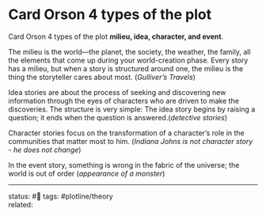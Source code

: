# Card Orson 4 types of the plot
Card Orson 4 types of the plot
**milieu, idea, character, and event**.


The milieu is the world—the planet, the society, the weather, the family, all the elements that come up during your world-creation phase. Every story has a milieu, but when a story is structured around one, the milieu is the thing the storyteller cares about most. (_Gulliver’s Travels_)

Idea stories are about the process of seeking and discovering new information through the eyes of characters who are driven to make the discoveries. The structure is very simple: The idea story begins by raising a question; it ends when the question is answered.(*detective stories*)

Character stories focus on the transformation of a character’s role in the communities that matter most to him. (*Indiana Johns is not character story - he does not change*)

In the event story, something is wrong in the fabric of the universe; the world is out of order (*appearance of a monster*)



---
status: #🌱
tags: #plotline/theory  
related: 